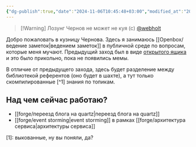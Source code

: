 ```yaml
---
{"dg-publish":true,"date":"2024-11-06T10:45:48+03:00","modified_at":"2024-11-06T10:51:32+03:00","title":"Кузня Чернова","permalink":"/forge/index/","dgPassFrontmatter":true}
---
```




> [!Warning] Лозунг
> Чернов не может не куя (c) [@webholt](https://x.com/webholt)

Добро пожаловать в кузницу Чернова. Здесь я занимаюсь [[Openbox/ведение заметок|ведением заметок]] в публичной среде по вопросам, которые меня мучают. Предыдущий заход был в виде [открытого ящика](https://vanadium23.me/openbox/) и это было прикольно, пока не появились мемы.

В отличие от предыдущего захода, здесь будет разделение между библиотекой референтов (оно будет в шахте), а тут только скомпилированные [^1] знания по топикам.

## Над чем сейчас работаю?

- [[forge/переезд блога на quartz|переезд блога на quartz]]
- [[forge/event storming|event storming]] в рамках [[forge/архитектура сервиса|архитектуры сервиса]]



[1]: выкованные, ну вы поняли, да?
